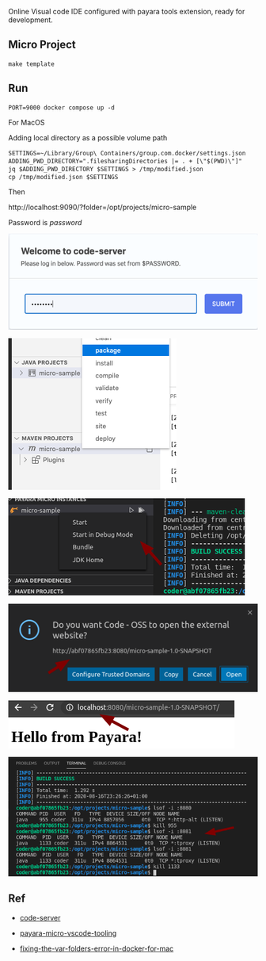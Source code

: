 
Online Visual code  IDE configured with payara tools extension, ready for development.

## Micro Project

    make template

## Run

	PORT=9000 docker compose up -d

For MacOS

Adding local directory as a possible volume path

```shell
SETTINGS=~/Library/Group\ Containers/group.com.docker/settings.json
ADDING_PWD_DIRECTORY=".filesharingDirectories |= . + [\"$(PWD)\"]"
jq $ADDING_PWD_DIRECTORY $SETTINGS > /tmp/modified.json
cp /tmp/modified.json $SETTINGS
```

Then

http://localhost:9090/?folder=/opt/projects/micro-sample

Password is *password*

![](doc/code-server-password.png)

![](doc/maven-package.png)

![](doc/micro-build-debug.png)

![](doc/micro-open.png)

![](doc/micro-localhost.png)

![](doc/kill-open-port.png)

## Ref

* [code-server](https://hub.docker.com/r/linuxserver/code-server)

* [payara-micro-vscode-tooling](https://blog.payara.fish/payara-micro-vscode-tooling)

* [fixing-the-var-folders-error-in-docker-for-mac](https://medium.com/effy-tech/fixing-the-var-folders-error-in-docker-for-mac-v2-2-3-2a40e776132d)